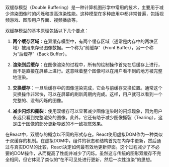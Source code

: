 双缓存模型（Double Buffering）是一种计算机图形学中常用的技术，主要用于减少渲染图像时的闪烁和提高渲染性能。这种模型在多种应用中都非常普遍，包括视频游戏、图形用户界面、视频播放等。

双缓存模型的基本原理包括以下几个要点：

1. **两个缓存区域**：在双缓存模型中，有两个缓存区域（通常是内存中的两块区域）被用来存储图像数据。一个称为“前缓存”（Front Buffer），另一个称为“后缓存”（Back Buffer）。

2. **渲染到后缓存**：在图像渲染的过程中，所有的绘制操作首先在后缓存上进行，而不是直接在屏幕上进行。这意味着整个图像可以在用户看不到的地方被完整地渲染。

3. **交换缓存**：一旦后缓存中的图像渲染完成，它会与前缓存交换位置。通常这个交换操作非常快，可以在屏幕的刷新周期内完成。这样，用户就可以看到一个完整的、没有闪烁的图像。

4. **减少闪烁和撕裂**：使用双缓存可以显著减少图像渲染时的闪烁现象，因为用户永远只看到完整渲染的图像。此外，它还有助于减少图像撕裂（Tearing），这是由于图像的部分更新导致的不一致视觉效果。

在React中，双缓存的概念以不同的形式存在。React使用虚拟DOM作为一种类似于双缓存的机制。在虚拟DOM中，组件的状态和结构首先在内存中更新，然后通过与真实DOM的比较，React决定如何最有效地更新界面。这个过程减少了不必要的DOM操作，从而提高了性能并减少了闪烁。虽然这与传统的图形双缓存不完全相同，但它体现了类似的“在不可见处进行更新，然后一次性渲染”的思想。
